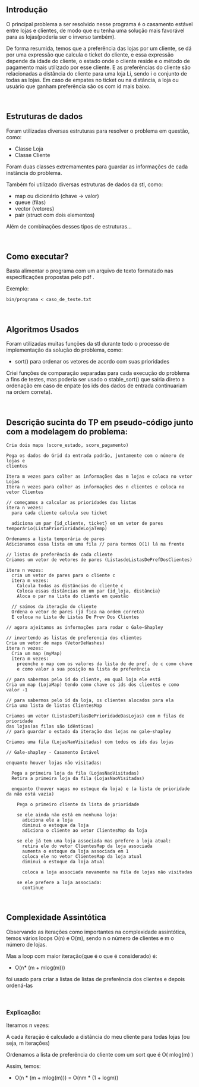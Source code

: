 
## Introdução

O principal problema a ser resolvido nesse programa é o casamento estável entre lojas e
clientes, de modo que eu tenha uma solução mais favorável para as lojas(poderia
ser o inverso também).

De forma resumida, temos que a preferência das lojas por um cliente, se dá por uma
expressão que calcula o ticket do cliente, e essa expressão depende da idade do
cliente, o estado onde o cliente reside e o método de pagamento mais utilizado por
esse cliente. E as preferências do cliente são relacionadas a distância do cliente
para uma loja Li, sendo i o conjunto de todas as lojas. Em caso de empates no ticket
ou na distância, a loja ou usuário que ganham preferência são os com id mais baixo.

&nbsp;

## Estruturas de dados


Foram utilizadas diversas estruturas para resolver o problema em questão, como:

- Classe Loja
- Classe Cliente

Foram duas classes extremamentes para guardar as informações de cada instância
do problema.

Também foi utilizado diversas estruturas de dados da stl, como:

- map ou dicionário (chave -> valor)
- queue (filas)
- vector (vetores)
- pair (struct com dois elementos)

Além de combinações desses tipos de estruturas...

&nbsp;

## Como executar?


Basta alimentar o programa com um arquivo de texto formatado nas especificações propostas pelo pdf .

Exemplo:

```
bin/programa < caso_de_teste.txt
```

&nbsp;

## Algoritmos Usados

Foram utilizadas muitas funções da stl durante todo o processo de implementação
da solução do problema, como:

- sort() para ordenar os vetores de acordo com suas prioridades
 
Criei funções de comparação separadas para cada execução do
problema a fins de testes, mas poderia ser usado o stable_sort() que
sairia direto a ordenação em caso de enpate (os ids dos dados de entrada continuariam na ordem correta).

&nbsp;

## Descrição sucinta do TP em pseudo-código junto com a modelagem do problema:

```
Cria dois maps (score_estado, score_pagamento)

Pega os dados do Grid da entrada padrão, juntamente com o número de lojas e
clientes

Itera m vezes para colher as informações das m lojas e coloca no vetor Lojas
Itera n vezes para colher as informações dos n clientes e coloca no vetor Clientes

// começamos a calcular as prioridades das listas
itera n vezes:
  para cada cliente calcula seu ticket
  
  adiciona um par {id_cliente, ticket} em um vetor de pares temporário(ListaPriorioridadeLojaTemp)

Ordenamos a lista temporária de pares
Adicionamos essa lista em uma fila // para termos O(1) lá na frente

// listas de preferência de cada cliente
Criamos um vetor de vetores de pares (ListasdeListasDePrefDosClientes)

itera n vezes:
  cria um vetor de pares para o cliente c
  itera m vezes:
    Calcula todas as distâncias do cliente c
    Coloca essas distâncias em um par {id_loja, distância}
    Aloca o par na lista do cliente em questão
  
  // saímos da iteração do cliente
  Ordena o vetor de pares (já fica na ordem correta)
  E coloca na Lista de Listas De Prev Dos Clientes

// agora ajeitamos as informações para rodar o Gale–Shapley

// invertendo as listas de preferencia dos clientes
Cria um vetor de maps (VetorDeHashes)
itera n vezes:
  Cria um map (myMap)
  itera m vezes:
    preenche o map com os valores da lista de de pref. de c como chave
    e como valor a sua posição na lista de preferência

// para sabermos pelo id do cliente, em qual loja ele está
Cria um map (LojaMap) tendo como chave os ids dos clientes e como valor -1

// para sabermos pelo id da loja, os clientes alocados para ela
Cria uma lista de listas ClientesMap

Criamos um vetor (ListasDeFilasDePrioridadeDasLojas) com m filas de prioridade
das lojas(as filas são idênticas) 
// para guardar o estado da iteração das lojas no gale-shapley

Criamos uma fila (LojasNaoVisitadas) com todos os ids das lojas

// Gale-shapley - Casamento Estável

enquanto houver lojas não visitadas:

  Pega a primeira loja da fila (LojasNaoVisitadas)
  Retira a primeira loja da fila (LojasNaoVisitadas)

  enquanto (houver vagas no estoque da loja) e (a lista de prioridade da não está vazia)

    Pega o primeiro cliente da lista de prioridade

    se ele ainda não está em nenhuma loja: 
      adiciona ele a loja
      diminui o estoque da loja
      adiciona o cliente ao vetor ClientesMap da loja

    se ele já tem uma loja associada mas prefere a loja atual:
      retira ele do vetor ClientesMap da loja associada
      aumenta o estoque da loja associada em 1
      coloca ele no vetor ClientesMap da loja atual
      diminui o estoque da loja atual
      
      coloca a loja associada novamente na fila de lojas não visitadas

    se ele prefere a loja associada:
      continue
```

&nbsp;

## Complexidade Assintótica

Observando as iterações como importantes na complexidade assintótica, temos
vários loops O(n) e O(m), sendo n o número de clientes e m o número de lojas.

Mas a loop com maior iteração(que é o que é considerado) é:

- O(n* (m + mlog(m)))

foi usado para criar a listas de listas de preferência dos clientes e depois ordená-las

&nbsp;

### Explicação:


Iteramos n vezes:

A cada iteração é calculado a distância do meu cliente para todas lojas (ou seja, m iterações)

Ordenamos a lista de preferência do cliente com um sort que é O( mlog(m) )

Assim, temos:
- O(n * (m + mlog(m))) = O(nm * (1 + logm))

&nbsp;
